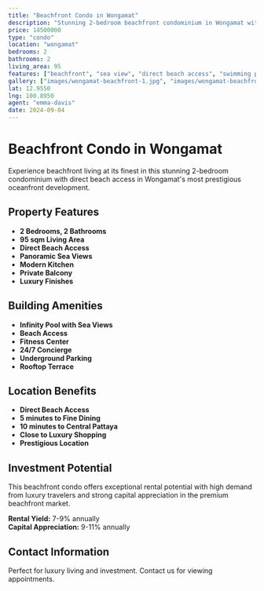 ```yaml
---
title: "Beachfront Condo in Wongamat"
description: "Stunning 2-bedroom beachfront condominium in Wongamat with direct beach access, sea views, and luxury amenities in prestigious oceanfront development."
price: 14500000
type: "condo"
location: "wongamat"
bedrooms: 2
bathrooms: 2
living_area: 95
features: ["beachfront", "sea view", "direct beach access", "swimming pool", "gym", "parking", "security"]
gallery: ["images/wongamat-beachfront-1.jpg", "images/wongamat-beachfront-2.jpg", "images/wongamat-beachfront-3.jpg"]
lat: 12.9550
lng: 100.8950
agent: "emma-davis"
date: 2024-09-04
---
```


# Beachfront Condo in Wongamat

Experience beachfront living at its finest in this stunning 2-bedroom condominium with direct beach access in Wongamat's most prestigious oceanfront development.

## Property Features

- **2 Bedrooms, 2 Bathrooms**
- **95 sqm Living Area**
- **Direct Beach Access**
- **Panoramic Sea Views**
- **Modern Kitchen**
- **Private Balcony**
- **Luxury Finishes**

## Building Amenities

- **Infinity Pool with Sea Views**
- **Beach Access**
- **Fitness Center**
- **24/7 Concierge**
- **Underground Parking**
- **Rooftop Terrace**

## Location Benefits

- **Direct Beach Access**
- **5 minutes to Fine Dining**
- **10 minutes to Central Pattaya**
- **Close to Luxury Shopping**
- **Prestigious Location**

## Investment Potential

This beachfront condo offers exceptional rental potential with high demand from luxury travelers and strong capital appreciation in the premium beachfront market.

**Rental Yield:** 7-9% annually  
**Capital Appreciation:** 9-11% annually

## Contact Information

Perfect for luxury living and investment. Contact us for viewing appointments.
